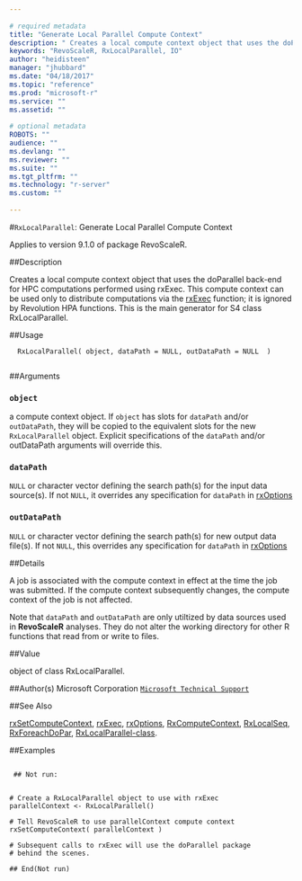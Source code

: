 ```yaml
--- 
 
# required metadata 
title: "Generate Local Parallel Compute Context" 
description: " Creates a local compute context object that uses the doParallel back-end for HPC computations  performed using rxExec.  This compute context can be used only to distribute computations via the [rxExec](../../r-reference/revoscaler/rxexec.md) function; it is ignored by Revolution HPA functions. This is the main generator for S4 class RxLocalParallel. " 
keywords: "RevoScaleR, RxLocalParallel, IO" 
author: "heidisteen" 
manager: "jhubbard" 
ms.date: "04/18/2017" 
ms.topic: "reference" 
ms.prod: "microsoft-r" 
ms.service: "" 
ms.assetid: "" 
 
# optional metadata 
ROBOTS: "" 
audience: "" 
ms.devlang: "" 
ms.reviewer: "" 
ms.suite: "" 
ms.tgt_pltfrm: "" 
ms.technology: "r-server" 
ms.custom: "" 
 
--- 
```

 
 
 #`RxLocalParallel`: Generate Local Parallel Compute Context

 Applies to version 9.1.0 of package RevoScaleR.
 
 ##Description
 
Creates a local compute context object that uses the doParallel back-end for HPC computations 
performed using rxExec.  This compute context can be used only to distribute computations
via the [rxExec](../../r-reference/revoscaler/rxexec.md) function; it is ignored by Revolution HPA functions. This is the main generator for S4 class RxLocalParallel.
 
 
 ##Usage

```   
  RxLocalParallel( object, dataPath = NULL, outDataPath = NULL  )
 
```
 
 
 ##Arguments

   
    
 ### `object`
 a compute context object. If `object` has slots for   `dataPath` and/or `outDataPath`, they will be copied to the  equivalent slots for the new `RxLocalParallel` object. Explicit specifications  of the `dataPath` and/or outDataPath arguments will override this.  
  
   
    
 ### `dataPath`
 `NULL` or character vector defining the search path(s) for the input data source(s).  If not `NULL`, it overrides any specification for `dataPath` in [rxOptions](rxOptions.md) 
   
  
    
 ### `outDataPath`
 `NULL` or character vector defining the search path(s) for   new output data file(s).  If not `NULL`, this overrides any specification for `dataPath` in [rxOptions](rxOptions.md)  
   
 
 
 
 ##Details
 
A job is associated with the compute context in effect at the time the job
was submitted. If the compute context subsequently changes, the compute context of the
job is not affected.

Note that `dataPath` and `outDataPath` are only utiltized by
data sources used in **RevoScaleR** analyses. They do not alter the
working directory for other R functions that read from or write to files.
 
 
 
 ##Value
 
object of class RxLocalParallel.
 
 
 ##Author(s)
 Microsoft Corporation [`Microsoft Technical Support`](https://go.microsoft.com/fwlink/?LinkID=698556&clcid=0x409)
 
 
 ##See Also
 
[rxSetComputeContext](rxSetComputeContext.md),
[rxExec](../../r-reference/revoscaler/rxexec.md),
[rxOptions](rxOptions.md),
[RxComputeContext](../../r-reference/revoscaler/rxcomputecontext.md),
[RxLocalSeq](RxLocalSeq.md),
[RxForeachDoPar](../../r-reference/revoscaler/rxforeachdopar.md),
[RxLocalParallel-class](RxLocalParallel-class.md).
   
 
 ##Examples

 ```
   
  ## Not run:
 
  
# Create a RxLocalParallel object to use with rxExec  
parallelContext <- RxLocalParallel()

# Tell RevoScaleR to use parallelContext compute context
rxSetComputeContext( parallelContext )

# Subsequent calls to rxExec will use the doParallel package 
# behind the scenes.

 ## End(Not run) 
  
 
```
 
 
 
